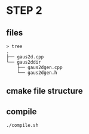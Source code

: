 # STEP 2

## files

```
> tree
.
├── gaus2d.cpp
└── gaus2ddir
    ├── gaus2dgen.cpp
    └── gaus2dgen.h
```

## cmake file structure



## compile

```.bash
./compile.sh
```
